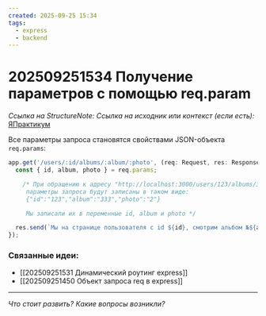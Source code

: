 ```yaml
---
created: 2025-09-25 15:34
tags:
  - express
  - backend
---
```

# 202509251534 Получение параметров с помощью req.param

*Ссылка на StructureNote:*
*Ссылка на исходник или контекст (если есть):* [ЯПрактикум](https://practicum.yandex.ru/learn/backend-nodejs/courses/16b47298-e20d-4fde-9619-1ab305039a00/sprints/564238/topics/1839b729-54bc-4e2b-92a4-271a0d268cb8/lessons/49cb5630-aa1e-4806-b4a2-71aca431eea7/)

Все параметры запроса становятся свойствами JSON-объекта `req.params`:

```ts
app.get('/users/:id/albums/:album/:photo', (req: Request, res: Response) => {
  const { id, album, photo } = req.params;

    /* При обращению к адресу "http://localhost:3000/users/123/albums/333/2"
     параметры запроса будут записаны в таком виде:
     {"id":"123","album":"333","photo":"2"}

     Мы записали их в переменные id, album и photo */

  res.send(`Мы на странице пользователя с id ${id}, смотрим альбом №${album} и фотографию №${photo}`);
});
```

### Связанные идеи:

* [[202509251531 Динамический роутинг express]]
* [[202509251450 Объект запроса req в express]]
---

*Что стоит развить? Какие вопросы возникли?*
